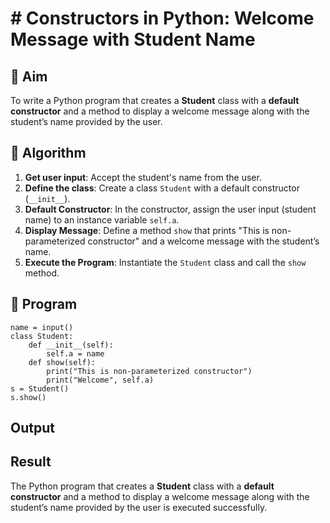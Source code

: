 # # Constructors in Python: Welcome Message with Student Name

## 🎯 Aim
To write a Python program that creates a **Student** class with a **default constructor** and a method to display a welcome message along with the student’s name provided by the user.

## 🧠 Algorithm
1. **Get user input**: Accept the student's name from the user.
2. **Define the class**: Create a class `Student` with a default constructor (`__init__`).
3. **Default Constructor**: In the constructor, assign the user input (student name) to an instance variable `self.a`.
4. **Display Message**: Define a method `show` that prints "This is non-parameterized constructor" and a welcome message with the student’s name.
5. **Execute the Program**: Instantiate the `Student` class and call the `show` method.

## 🧾 Program
```
name = input()
class Student:
    def __init__(self):
        self.a = name  
    def show(self):
        print("This is non-parameterized constructor")
        print("Welcome", self.a)
s = Student()
s.show()

```


## Output

## Result
The Python program that creates a **Student** class with a **default constructor** and a method to display a welcome message along with the student’s name provided by the user is executed successfully.

